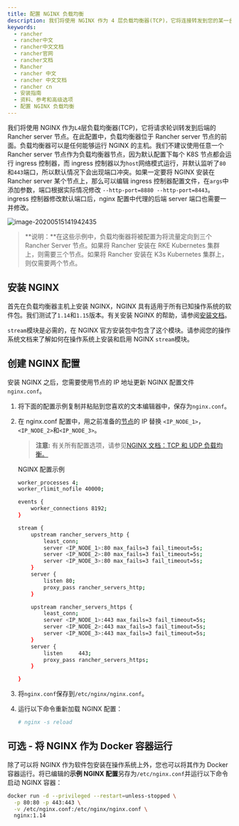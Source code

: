 ```yaml
---
title: 配置 NGINX 负载均衡
description: 我们将使用 NGINX 作为 4 层负载均衡器(TCP)，它将连接转发到您的某一台 Rancher 节点。在此配置中，负载均衡器位于节点的前面。负载均衡器可以是任何能够运行 NGINX 的主机。一个警告：不要使用任意一个 Rancher 节点作为负载均衡器节点，这会出现端口冲突。在这些示例中，负载均衡器将被配置为将流量定向到三个 Rancher Server 节点。如果将 Rancher 安装在 RKE Kubernetes 集群上，则需要三个节点。如果将 Rancher 安装在 K3s Kubernetes 集群上，则仅需要两个节点。
keywords:
  - rancher
  - rancher中文
  - rancher中文文档
  - rancher官网
  - rancher文档
  - Rancher
  - rancher 中文
  - rancher 中文文档
  - rancher cn
  - 安装指南
  - 资料、参考和高级选项
  - 配置 NGINX 负载均衡
---
```


我们将使用 NGINX 作为`L4`层负载均衡器(TCP)，它将请求轮训转发到后端的 Rancher server 节点。在此配置中，负载均衡器位于 Rancher server 节点的前面。负载均衡器可以是任何能够运行 NGINX 的主机。我们不建议使用任意一个 Rancher server 节点作为负载均衡器节点，因为默认配置下每个 K8S 节点都会运行 ingress 控制器，而 ingress 控制器以为`host`网络模式运行，并默认监听了`80`和`443`端口，所以默认情况下会出现端口冲突。如果一定要将 NGINX 安装在 Rancher server 某个节点上，那么可以编辑 ingress 控制器配置文件，在`args`中添加参数，端口根据实际情况修改 `--http-port=8880 --http-port=8443`。 ingress 控制器修改默认端口后，nginx 配置中代理的后端 server 端口也需要一并修改。

![image-20200515141942435](/img/rancher/nginx-config.png)

> **说明：**在这些示例中，负载均衡器将被配置为将流量定向到三个 Rancher Server 节点。如果将 Rancher 安装在 RKE Kubernetes 集群上，则需要三个节点。如果将 Rancher 安装在 K3s Kubernetes 集群上，则仅需要两个节点。

## 安装 NGINX

首先在负载均衡器主机上安装 NGINX，NGINX 具有适用于所有已知操作系统的软件包。我们测试了`1.14`和`1.15`版本。有关安装 NGINX 的帮助，请参阅[安装文档](https://www.nginx.com/resources/wiki/start/topics/tutorials/install/)。

`stream`模块是必需的，在 NGINX 官方安装包中包含了这个模块。请参阅您的操作系统文档来了解如何在操作系统上安装和启用 NGINX `stream`模块。

## 创建 NGINX 配置

安装 NGINX 之后，您需要使用节点的 IP 地址更新 NGINX 配置文件`nginx.conf`。

1. 将下面的配置示例复制并粘贴到您喜欢的文本编辑器中，保存为`nginx.conf`。

2. 在 nginx.conf 配置中，用之前准备的[节点](/docs/rancher2.5/installation/k8s-install/create-nodes-lb/_index)的 IP 替换 `<IP_NODE_1>`，`<IP_NODE_2>`和`<IP_NODE_3>`。

   > **注意:** 有关所有配置选项，请参见[NGINX 文档：TCP 和 UDP 负载均衡。](https://docs.nginx.com/nginx/admin-guide/load-balancer/tcp-udp-load-balancer/)

   <figcaption>NGINX 配置示例</figcaption>

   ```bash
   worker_processes 4;
   worker_rlimit_nofile 40000;

   events {
       worker_connections 8192;
   }

   stream {
       upstream rancher_servers_http {
           least_conn;
           server <IP_NODE_1>:80 max_fails=3 fail_timeout=5s;
           server <IP_NODE_2>:80 max_fails=3 fail_timeout=5s;
           server <IP_NODE_3>:80 max_fails=3 fail_timeout=5s;
       }
       server {
           listen 80;
           proxy_pass rancher_servers_http;
       }

       upstream rancher_servers_https {
           least_conn;
           server <IP_NODE_1>:443 max_fails=3 fail_timeout=5s;
           server <IP_NODE_2>:443 max_fails=3 fail_timeout=5s;
           server <IP_NODE_3>:443 max_fails=3 fail_timeout=5s;
       }
       server {
           listen     443;
           proxy_pass rancher_servers_https;
       }

   }
   ```

3. 将`nginx.conf`保存到`/etc/nginx/nginx.conf`。

4. 运行以下命令重新加载 NGINX 配置：

   ```bash
   # nginx -s reload
   ```

## 可选 - 将 NGINX 作为 Docker 容器运行

除了可以将 NGINX 作为软件包安装在操作系统上外，您也可以将其作为 Docker 容器运行。将已编辑的**示例 NGINX 配置**另存为`/etc/nginx.conf`并运行以下命令启动 NGINX 容器：

```bash
docker run -d --privileged --restart=unless-stopped \
  -p 80:80 -p 443:443 \
  -v /etc/nginx.conf:/etc/nginx/nginx.conf \
  nginx:1.14
```
